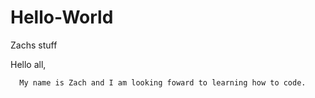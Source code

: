# Hello-World
Zachs stuff 
 
 Hello all, 
 
      My name is Zach and I am looking foward to learning how to code.
      
